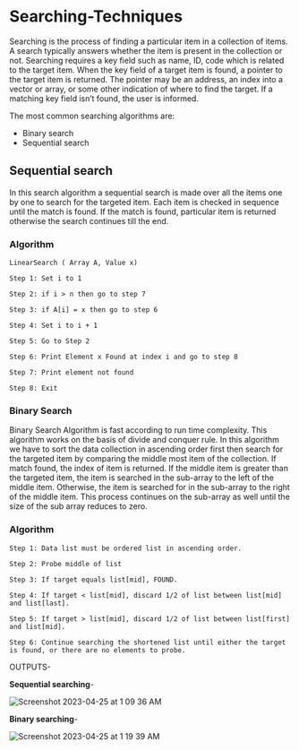 # Searching-Techniques

Searching is the process of finding a particular item in a collection of items. A search typically answers whether the item is present in the collection or not. Searching requires a key field such as name, ID, code which is related to the target item. When the key field of a target item is found, a pointer to the target item is returned. The pointer may be an address, an index into a vector or array, or some other indication of where to find the target. If a matching key field isn’t found, the user is informed.

The most common searching algorithms are:

+ Binary search
+ Sequential search

## Sequential search

In this search algorithm a sequential search is made over all the items one by one to search for the targeted item. Each item is checked in sequence until the match is found. If the match is found, particular item is returned otherwise the search continues till the end.

### Algorithm

```
LinearSearch ( Array A, Value x)

Step 1: Set i to 1

Step 2: if i > n then go to step 7

Step 3: if A[i] = x then go to step 6

Step 4: Set i to i + 1

Step 5: Go to Step 2

Step 6: Print Element x Found at index i and go to step 8

Step 7: Print element not found

Step 8: Exit
```

### Binary Search 
Binary Search Algorithm is fast according to run time complexity. This algorithm works on the basis of divide and conquer rule. In this algorithm we have to sort the data collection in ascending order first then search for the targeted item by comparing the middle most item of the collection. If match found, the index of item is returned. If the middle item is greater than the targeted item, the item is searched in the sub-array to the left of the middle item. Otherwise, the item is searched for in the sub-array to the right of the middle item. This process continues on the sub-array as well until the size of the sub array reduces to zero.

### Algorithm

```
Step 1: Data list must be ordered list in ascending order.

Step 2: Probe middle of list

Step 3: If target equals list[mid], FOUND.

Step 4: If target < list[mid], discard 1/2 of list between list[mid] and list[last].

Step 5: If target > list[mid], discard 1/2 of list between list[first] and list[mid].

Step 6: Continue searching the shortened list until either the target is found, or there are no elements to probe.

```

OUTPUTS-

**Sequential searching**-

![Screenshot 2023-04-25 at 1 09 36 AM](https://user-images.githubusercontent.com/91966167/234098956-ba75d66a-079f-48f6-854f-a15659f72700.png)

**Binary searching**-

![Screenshot 2023-04-25 at 1 19 39 AM](https://user-images.githubusercontent.com/91966167/234100899-622079a5-469d-40e4-a22f-e618cac13226.png)



